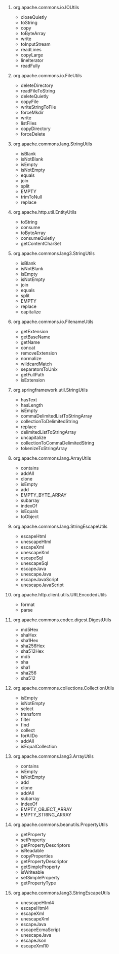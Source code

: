 1. org.apache.commons.io.IOUtils
   - closeQuietly
   - toString
   - copy
   - toByteArray
   - write
   - toInputStream
   - readLines
   - copyLarge
   - lineIterator
   - readFully

2. org.apache.commons.io.FileUtils
   - deleteDirectory
   - readFileToString
   - deleteQuietly
   - copyFile
   - writeStringToFile
   - forceMkdir
   - write
   - listFiles
   - copyDirectory
   - forceDelete

3. org.apache.commons.lang.StringUtils
   - isBlank
   - isNotBlank
   - isEmpty
   - isNotEmpty
   - equals
   - join
   - split
   - EMPTY
   - trimToNull
   - replace

4. org.apache.http.util.EntityUtils
   - toString
   - consume
   - toByteArray
   - consumeQuietly
   - getContentCharSet

5. org.apache.commons.lang3.StringUtils
   - isBlank
   - isNotBlank
   - isEmpty
   - isNotEmpty
   - join
   - equals
   - split
   - EMPTY
   - replace
   - capitalize

6. org.apache.commons.io.FilenameUtils
   - getExtension
   - getBaseName
   - getName
   - concat
   - removeExtension
   - normalize
   - wildcardMatch
   - separatorsToUnix
   - getFullPath
   - isExtension

7. org.springframework.util.StringUtils
   - hasText
   - hasLength
   - isEmpty
   - commaDelimitedListToStringArray
   - collectionToDelimitedString
   - replace
   - delimitedListToStringArray
   - uncapitalize
   - collectionToCommaDelimitedString
   - tokenizeToStringArray

8. org.apache.commons.lang.ArrayUtils
   - contains
   - addAll
   - clone
   - isEmpty
   - add
   - EMPTY_BYTE_ARRAY
   - subarray
   - indexOf
   - isEquals
   - toObject

9. org.apache.commons.lang.StringEscapeUtils
   - escapeHtml
   - unescapeHtml
   - escapeXml
   - unescapeXml
   - escapeSql
   - unescapeSql
   - escapeJava
   - unescapeJava
   - escapeJavaScript
   - unescapeJavaScript

10. org.apache.http.client.utils.URLEncodedUtils
    - format
    - parse

11. org.apache.commons.codec.digest.DigestUtils
    - md5Hex
    - shaHex
    - sha1Hex
    - sha256Hex
    - sha512Hex
    - md5
    - sha
    - sha1
    - sha256
    - sha512

12. org.apache.commons.collections.CollectionUtils
    - isEmpty
    - isNotEmpty
    - select
    - transform
    - filter
    - find
    - collect
    - forAllDo
    - addAll
    - isEqualCollection

13. org.apache.commons.lang3.ArrayUtils
    - contains
    - isEmpty
    - isNotEmpty
    - add
    - clone
    - addAll
    - subarray
    - indexOf
    - EMPTY_OBJECT_ARRAY
    - EMPTY_STRING_ARRAY

14. org.apache.commons.beanutils.PropertyUtils
    - getProperty
    - setProperty
    - getPropertyDescriptors
    - isReadable
    - copyProperties
    - getPropertyDescriptor
    - getSimpleProperty
    - isWriteable
    - setSimpleProperty
    - getPropertyType

15. org.apache.commons.lang3.StringEscapeUtils
    - unescapeHtml4
    - escapeHtml4
    - escapeXml
    - unescapeXml
    - escapeJava
    - escapeEcmaScript
    - unescapeJava
    - escapeJson
    - escapeXml10

